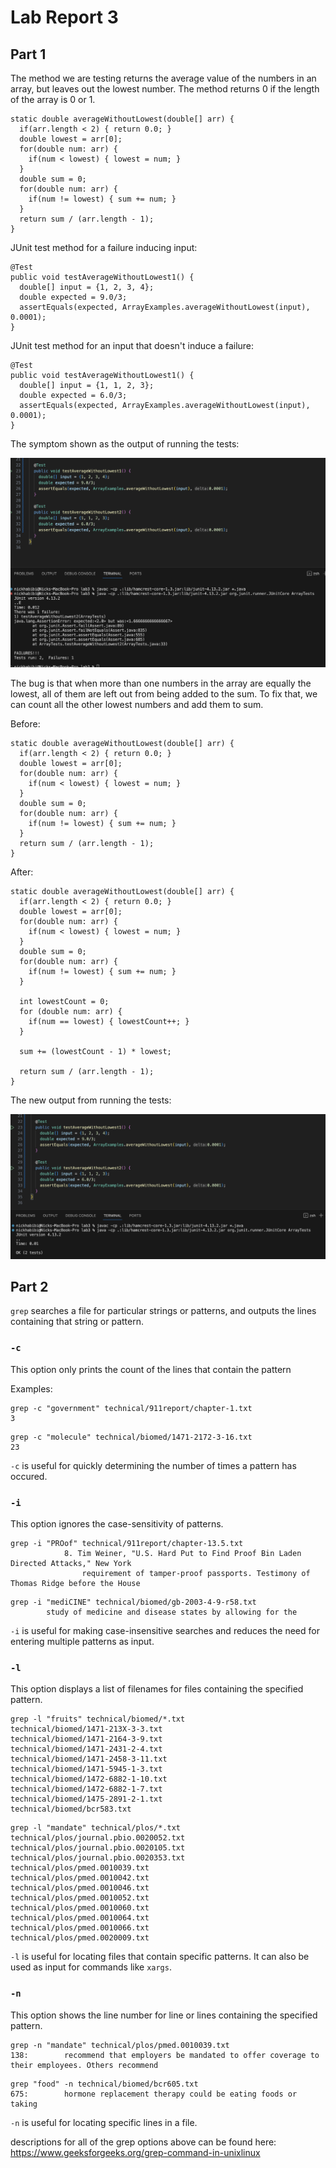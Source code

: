 

# Lab Report 3

## Part 1

The method we are testing returns the average value of the numbers in an array, but leaves out the lowest number. The method returns 0 if the length of the array is 0 or 1.

```
static double averageWithoutLowest(double[] arr) {
  if(arr.length < 2) { return 0.0; }
  double lowest = arr[0];
  for(double num: arr) {
    if(num < lowest) { lowest = num; }
  }
  double sum = 0;
  for(double num: arr) {
    if(num != lowest) { sum += num; }
  }
  return sum / (arr.length - 1);
}
```


JUnit test method for a failure inducing input:

```
@Test
public void testAverageWithoutLowest1() {
  double[] input = {1, 2, 3, 4};
  double expected = 9.0/3;
  assertEquals(expected, ArrayExamples.averageWithoutLowest(input), 0.0001);
}
```

JUnit test method for an input that doesn't induce a failure:

```
@Test
public void testAverageWithoutLowest1() {
  double[] input = {1, 1, 2, 3};
  double expected = 6.0/3;
  assertEquals(expected, ArrayExamples.averageWithoutLowest(input), 0.0001);
}
```

The symptom shown as the output of running the tests:

![symptom](images/lab-3-1.png)

The bug is that when more than one numbers in the array are equally the lowest, all of them are left out from being added to the sum. To fix that, we can count all the other lowest numbers and add them to sum.

Before:

```
static double averageWithoutLowest(double[] arr) {
  if(arr.length < 2) { return 0.0; }
  double lowest = arr[0];
  for(double num: arr) {
    if(num < lowest) { lowest = num; }
  }
  double sum = 0;
  for(double num: arr) {
    if(num != lowest) { sum += num; }
  }
  return sum / (arr.length - 1);
}
```
After:

```
static double averageWithoutLowest(double[] arr) {
  if(arr.length < 2) { return 0.0; }
  double lowest = arr[0];
  for(double num: arr) {
    if(num < lowest) { lowest = num; }
  }
  double sum = 0;
  for(double num: arr) {
    if(num != lowest) { sum += num; }
  }

  int lowestCount = 0;
  for (double num: arr) {
    if(num == lowest) { lowestCount++; }
  }
  
  sum += (lowestCount - 1) * lowest;

  return sum / (arr.length - 1);
}
```

The new output from running the tests:

![output](images/lab-3-2.png)

## Part 2

`grep` searches a file for particular strings or patterns, and outputs the lines containing that string or pattern.

### `-c`

This option only prints the count of the lines that contain the pattern

Examples:

```
grep -c "government" technical/911report/chapter-1.txt
3
```

```
grep -c "molecule" technical/biomed/1471-2172-3-16.txt    
23
```

`-c` is useful for quickly determining the number of times a pattern has occured.

### `-i`

This option ignores the case-sensitivity of patterns.

```
grep -i "PROof" technical/911report/chapter-13.5.txt
            8. Tim Weiner, "U.S. Hard Put to Find Proof Bin Laden Directed Attacks," New York
                requirement of tamper-proof passports. Testimony of Thomas Ridge before the House
```

```
grep -i "mediCINE" technical/biomed/gb-2003-4-9-r58.txt
        study of medicine and disease states by allowing for the
```

`-i` is useful for making case-insensitive searches and reduces the need for entering multiple patterns as input.

### `-l`

This option displays a list of filenames for files containing the specified pattern.

```
grep -l "fruits" technical/biomed/*.txt
technical/biomed/1471-213X-3-3.txt
technical/biomed/1471-2164-3-9.txt
technical/biomed/1471-2431-2-4.txt
technical/biomed/1471-2458-3-11.txt
technical/biomed/1471-5945-1-3.txt
technical/biomed/1472-6882-1-10.txt
technical/biomed/1472-6882-1-7.txt
technical/biomed/1475-2891-2-1.txt
technical/biomed/bcr583.txt
```

```
grep -l "mandate" technical/plos/*.txt
technical/plos/journal.pbio.0020052.txt
technical/plos/journal.pbio.0020105.txt
technical/plos/journal.pbio.0020353.txt
technical/plos/pmed.0010039.txt
technical/plos/pmed.0010042.txt
technical/plos/pmed.0010046.txt
technical/plos/pmed.0010052.txt
technical/plos/pmed.0010060.txt
technical/plos/pmed.0010064.txt
technical/plos/pmed.0010066.txt
technical/plos/pmed.0020009.txt
```

`-l` is useful for locating files that contain specific patterns. It can also be used as input for commands like `xargs`.

### `-n`

This option shows the line number for line or lines containing the specified pattern.

```
grep -n "mandate" technical/plos/pmed.0010039.txt
138:        recommend that employers be mandated to offer coverage to their employees. Others recommend
```

```
grep "food" -n technical/biomed/bcr605.txt
675:        hormone replacement therapy could be eating foods or taking
```

`-n` is useful for locating specific lines in a file.

descriptions for all of the grep options above can be found here: 
https://www.geeksforgeeks.org/grep-command-in-unixlinux








